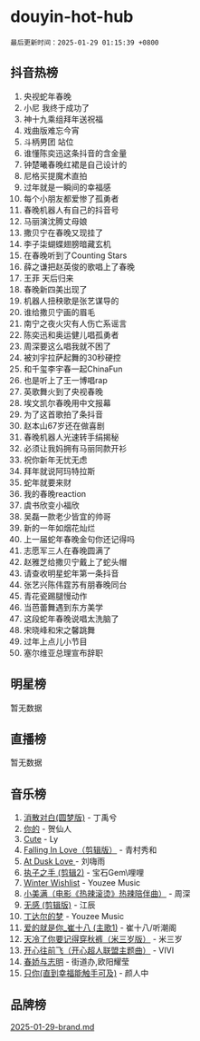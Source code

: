# douyin-hot-hub

`最后更新时间：2025-01-29 01:15:39 +0800`

## 抖音热榜

1. 央视蛇年春晚
1. 小尼 我终于成功了
1. 神十九乘组拜年送祝福
1. 戏曲版难忘今宵
1. 斗柄男团 站位
1. 谁懂陈奕迅这条抖音的含金量
1. 钟楚曦春晚红裙是自己设计的
1. 尼格买提魔术直拍
1. 过年就是一瞬间的幸福感
1. 每个小朋友都爱惨了孤勇者
1. 春晚机器人有自己的抖音号
1. 马丽演沈腾丈母娘
1. 撒贝宁在春晚又现挂了
1. 李子柒蝴蝶翅膀暗藏玄机
1. 在春晚听到了Counting Stars
1. 薛之谦把赵英俊的歌唱上了春晚
1. 王菲 天后归来
1. 春晚新四美出现了
1. 机器人扭秧歌是张艺谋导的
1. 谁给撒贝宁画的眉毛
1. 南宁之夜火灾有人伤亡系谣言
1. 陈奕迅和奥运健儿唱孤勇者
1. 周深要这么唱我就不困了
1. 被刘宇拉萨起舞的30秒硬控
1. 和千玺李宇春一起ChinaFun
1. 也是听上了王一博唱rap
1. 英歌舞火到了央视春晚
1. 埃文凯尔春晚用中文报幕
1. 为了这首歌拍了条抖音
1. 赵本山67岁还在做喜剧
1. 春晚机器人光速转手绢揭秘
1. 必须让我妈拥有马丽同款开衫
1. 祝你新年无忧无虑
1. 拜年就说阿玛特拉斯
1. 蛇年就要来财
1. 我的春晚reaction
1. 虞书欣变小福欣
1. 吴磊一款老少皆宜的帅哥
1. 新的一年如烟花灿烂
1. 上一届蛇年春晚金句你还记得吗
1. 志愿军三人在春晚圆满了
1. 赵雅芝给撒贝宁戴上了蛇头帽
1. 请查收明星蛇年第一条抖音
1. 张艺兴陈伟霆苏有朋春晚同台
1. 青花瓷踢腿慢动作
1. 当芭蕾舞遇到东方美学
1. 这段蛇年春晚说唱太洗脑了
1. 宋晓峰和宋之馨跳舞
1. 过年上点儿小节目
1. 塞尔维亚总理宣布辞职

## 明星榜

暂无数据

## 直播榜

暂无数据

## 音乐榜

1. [消散对白(圆梦版)](https://sf5-hl-cdn-tos.douyinstatic.com/obj/tos-cn-ve-2774/og4jB5I5IizzoZVAAAzWgBMAsMDWoArfwBOiFs) - 丁禹兮
1. [你的](https://sf5-hl-cdn-tos.douyinstatic.com/obj/tos-cn-ve-2774/oYuIeKf42jB7sEV6B2upMdpYAgfrQWj0FeRegh) - 贺仙人
1. [Cute](https://sf5-hl-cdn-tos.douyinstatic.com/obj/tos-cn-ve-2774/o4IbIzHWKAAB4wsS5qMBRiiAlEBGTpQRNfFvuo) - Ly
1. [Falling In Love（剪辑版）](https://sf5-hl-cdn-tos.douyinstatic.com/obj/tos-cn-ve-2774/o8ajpA8zzgBPahbBIO8AcKGBLJezFCRd1wfP9f) - 青村秀和
1. [ At Dusk  Love ](https://sf5-hl-cdn-tos.douyinstatic.com/obj/tos-cn-ve-2774/o8CrpCf5CaYgI4ZrtQgMQAFEfuGqNnRSDQAPBc) - 刘嗨雨
1. [执子之手 (剪辑2)](https://sf5-hl-cdn-tos.douyinstatic.com/obj/tos-cn-ve-2774/oUoZLQjCc31XzqsBnBQUNgeKtYPBcgbFDwtfcu) - 宝石Gem\哩哩
1. [Winter Wishlist](https://sf5-hl-cdn-tos.douyinstatic.com/obj/tos-cn-ve-2774/oIIgUOeamCFCVAzxN6MFRLIBlLGpUqQxeeHrLE) - Youzee Music
1. [小美满（电影《热辣滚烫》热辣陪伴曲）](https://sf5-hl-cdn-tos.douyinstatic.com/obj/tos-cn-ve-2774/o0GAn2lSgfZIDUgtevCGDQYnFg4CwnrBaxbTZL) - 周深
1. [无感 (剪辑版)](https://sf5-hl-cdn-tos.douyinstatic.com/obj/tos-cn-ve-2774/o0eIsUzJBDlQaQFC5OFlgbMEZC1TFYBftOBn6p) - 江辰
1. [丁达尔的梦](https://sf5-hl-cdn-tos.douyinstatic.com/obj/tos-cn-ve-2774/oMU3WirUZBVQkAC9ccG5P2IQirziZM2RTInUY) - Youzee Music
1. [爱的就是你_崔十八 (主歌1)](https://sf5-hl-cdn-tos.douyinstatic.com/obj/tos-cn-ve-2774/oI5BO5DhFZ6UTcNCnZaOCBLtZ7WIMQGfgnXf5E) - 崔十八/听潮阁
1. [天冷了你要记得穿秋裤（米三岁版）](https://sf5-hl-cdn-tos.douyinstatic.com/obj/tos-cn-ve-2774/oQlIwVIDWiZ6BQilAorS7MA0AgCkQDvcZAdm1) - 米三岁
1. [开心往前飞（开心超人联盟主题曲）](https://sf5-hl-cdn-tos.douyinstatic.com/obj/tos-cn-ve-2774/9d8fb7c82cf1421fb93a9fe925275e0a) - VIVI
1. [春娇与志明](https://sf5-hl-cdn-tos.douyinstatic.com/obj/tos-cn-ve-2774/e530d8fceb7044b39707d7f9ff54add1) - 街道办,欧阳耀莹
1. [只你(直到幸福能触手可及)](https://sf5-hl-cdn-tos.douyinstatic.com/obj/tos-cn-ve-2774/o0lBkRDzFTeaVSUz3ZZSCBVtZ5DIMQGfgmEAuE) - 颜人中

## 品牌榜

[2025-01-29-brand.md](2025-01-29-brand.md)
